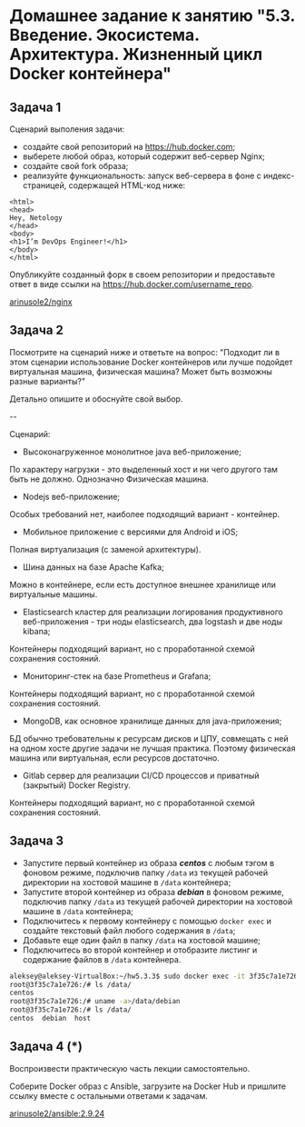 
# Домашнее задание к занятию "5.3. Введение. Экосистема. Архитектура. Жизненный цикл Docker контейнера"

## Задача 1

Сценарий выполения задачи:

- создайте свой репозиторий на https://hub.docker.com;
- выберете любой образ, который содержит веб-сервер Nginx;
- создайте свой fork образа;
- реализуйте функциональность:
запуск веб-сервера в фоне с индекс-страницей, содержащей HTML-код ниже:
```
<html>
<head>
Hey, Netology
</head>
<body>
<h1>I’m DevOps Engineer!</h1>
</body>
</html>
```
Опубликуйте созданный форк в своем репозитории и предоставьте ответ в виде ссылки на https://hub.docker.com/username_repo.

[arinusole2/nginx](https://hub.docker.com/repository/docker/arinusole2/nginx)
## Задача 2

Посмотрите на сценарий ниже и ответьте на вопрос:
"Подходит ли в этом сценарии использование Docker контейнеров или лучше подойдет виртуальная машина, физическая машина? Может быть возможны разные варианты?"

Детально опишите и обоснуйте свой выбор.

--

Сценарий:

- Высоконагруженное монолитное java веб-приложение;

По характеру нагрузки - это выделенный хост и ни чего другого там быть не должно. Однозначно Физическая машина.
- Nodejs веб-приложение;

Особых требований нет, наиболее подходящий вариант - контейнер.
- Мобильное приложение c версиями для Android и iOS;

Полная виртуализация (с заменой архитектуры).  
- Шина данных на базе Apache Kafka;

Можно в контейнере, если есть доступное внешнее хранилище или виртуальные машины.
- Elasticsearch кластер для реализации логирования продуктивного веб-приложения - три ноды elasticsearch, два logstash и две ноды kibana;

Контейнеры подходящий вариант, но с проработанной схемой сохранения состояний. 
- Мониторинг-стек на базе Prometheus и Grafana;

Контейнеры подходящий вариант, но с проработанной схемой сохранения состояний.
- MongoDB, как основное хранилище данных для java-приложения;

БД обычно требовательны к ресурсам дисков и ЦПУ, совмещать с ней на одном хосте другие задачи не лучшая практика. Поэтому физическая машина или виртуальная, если ресурсов достаточно. 
- Gitlab сервер для реализации CI/CD процессов и приватный (закрытый) Docker Registry.

Контейнеры подходящий вариант, но с проработанной схемой сохранения состояний.

## Задача 3

- Запустите первый контейнер из образа ***centos*** c любым тэгом в фоновом режиме, подключив папку ```/data``` из текущей рабочей директории на хостовой машине в ```/data``` контейнера;
- Запустите второй контейнер из образа ***debian*** в фоновом режиме, подключив папку ```/data``` из текущей рабочей директории на хостовой машине в ```/data``` контейнера;
- Подключитесь к первому контейнеру с помощью ```docker exec``` и создайте текстовый файл любого содержания в ```/data```;
- Добавьте еще один файл в папку ```/data``` на хостовой машине;
- Подключитесь во второй контейнер и отобразите листинг и содержание файлов в ```/data``` контейнера.

```bash
aleksey@aleksey-VirtualBox:~/hw5.3.3$ sudo docker exec -it 3f35c7a1e726 bash
root@3f35c7a1e726:/# ls /data/
centos
root@3f35c7a1e726:/# uname -a>/data/debian
root@3f35c7a1e726:/# ls /data/
centos	debian	host
```
## Задача 4 (*)

Воспроизвести практическую часть лекции самостоятельно.

Соберите Docker образ с Ansible, загрузите на Docker Hub и пришлите ссылку вместе с остальными ответами к задачам.

[arinusole2/ansible:2.9.24](https://hub.docker.com/repository/docker/arinusole2/ansible)
